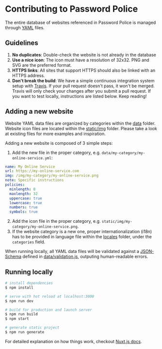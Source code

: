 # Contributing to Password Police

The entire database of websites referenced in Password Police is managed
through [YAML](https://yaml.org) files.

## Guidelines

1. **No duplicates**: Double-check the website is not already in the database
2. **Use a nice icon**: The icon must have a resolution of 32x32. PNG and SVG are the
   preferred format.
3. **HTTPS links**: All sites that support HTTPS should also be linked with an
   HTTPS address.
4. **Don't break the build**: We have a simple continuous integration system
   setup with [Travis](https://travis-ci.org/rclement/password-police).
   If your pull request doesn't pass, it won't be merged. Travis will only
   check your changes after you submit a pull request.
   If you want to test locally, instructions are listed below. Keep reading!

## Adding a new website

Website YAML data files are organized by categories within the [data](data/) folder.
Website icon files are located within the [static/img](static/img/) folder.
Please take a look at existing files for more examples and inspiration.

Adding a new website is composed of 3 simple steps:

1. Add the new file in the proper category, e.g. `data/my-category/my-online-service.yml`:

  ``` yaml
  name: My Online Service
  url: https://my-online-service.com
  img: /img/my-category/my-online-service.png
  note: Specific instructions
  policies:
    minlength: 8
    maxlength: 32
    uppercase: true
    lowercase: true
    numbers: true
    symbols: true
  ```

2. Add the icon file in the proper category, e.g. `static/img/my-category/my-online-service.png`.
3. If the website category is a new one, proper internationalization (i18n)
   has to be provided in language file within the [locales](locales/) folder,
   under the `categories` field.

When running locally, all YAML data files will be validated against a
[JSON-Schema](https://json-schema.org) defined in [data/validation.js](data/validation.js),
outputing human-readable errors.

## Running locally

``` bash
# install dependencies
$ npm install

# serve with hot reload at localhost:3000
$ npm run dev

# build for production and launch server
$ npm run build
$ npm start

# generate static project
$ npm run generate
```

For detailed explanation on how things work, checkout [Nuxt.js docs](https://nuxtjs.org).
